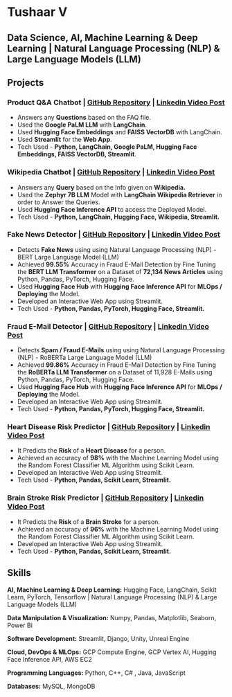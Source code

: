 # Tushaar V
## Data Science, AI, Machine Learning & Deep Learning | Natural Language Processing (NLP) & Large Language Models (LLM)

## Projects
### Product Q&A Chatbot | [GitHub Repository](https://github.com/Tush9905/Product_QnA_Chatbot) | [Linkedin Video Post](https://www.linkedin.com/feed/update/urn:li:activity:7142153876878635008/)
* Answers any **Questions** based on the FAQ file.
* Used the **Google PaLM LLM** with **LangChain**.
* Used **Hugging Face Embeddings** and **FAISS VectorDB** with LangChain.
* Used **Streamlit** for the **Web App**.
* Tech Used - **Python, LangChain, Google PaLM, Hugging Face Embeddings, FAISS VectorDB, Streamlit**.

### Wikipedia Chatbot | [GitHub Repository](https://github.com/Tush9905/Wikipedia_Chatbot) | [Linkedin Video Post](https://www.linkedin.com/feed/update/urn:li:activity:7141393615297069056/)
* Answers any **Query** based on the Info given on **Wikipedia.**
* Used the **Zephyr 7B LLM** Model with **LangChain Wikipedia Retriever** in order to Answer the Queries.
* Used **Hugging Face Inference API** to access the Deployed Model.
* Tech Used - **Python, LangChain, Hugging Face, Wikipedia, Streamlit.**

### Fake News Detector | [GitHub Repository](https://github.com/Tush9905/Fake_News_Detector) | [Linkedin Video Post](https://www.linkedin.com/feed/update/urn:li:activity:7133379793978327040/)
* Detects **Fake News** using using Natural Language Processing (NLP) - BERT Large Language Model (LLM)
* Achieved **99.55%** Accuracy in Fraud E-Mail Detection by Fine Tuning the **BERT LLM Transformer** on a Dataset of **72,134 News Articles** using Python, Pandas, PyTorch, Hugging Face.
* Used **Hugging Face Hub** with **Hugging Face Inference API** for **MLOps / Deploying** the Model.
* Developed an Interactive Web App using Streamlit.
* Tech Used - **Python, Pandas, PyTorch, Hugging Face, Streamlit.**

### Fraud E-Mail Detector | [GitHub Repository](https://github.com/Tush9905/Fraud_EMail_Detector) | [Linkedin Video Post](https://www.linkedin.com/feed/update/urn:li:activity:7130884773358534657/)
* Detects **Spam / Fraud E-Mails** using using Natural Language Processing (NLP) - RoBERTa Large Language Model (LLM)
* Achieved **99.86%** Accuracy in Fraud E-Mail Detection by Fine Tuning the **RoBERTa LLM Transformer** on a Dataset of 11,928 E-Mails using Python, Pandas, PyTorch, Hugging Face.
* Used **Hugging Face Hub** with **Hugging Face Inference API** for **MLOps / Deploying** the Model.
* Developed an Interactive Web App using Streamlit.
* Tech Used - **Python, Pandas, PyTorch, Hugging Face, Streamlit.**

### Heart Disease Risk Predictor | [GitHub Repository](https://github.com/Tush9905/Heart_Disease_Risk_Predictor) | [Linkedin Video Post](https://www.linkedin.com/feed/update/urn:li:activity:7103665232367022080/)
* It Predicts the **Risk** of a **Heart Disease** for a person.
* Achieved an accuracy of **98%** with the Machine Learning Model using the Random Forest Classifier ML Algorithm using Scikit Learn.
* Developed an Interactive Web App using Streamlit.
* Tech Used - **Python, Pandas, Scikit Learn, Streamlit.**

### Brain Stroke Risk Predictor | [GitHub Repository](https://github.com/Tush9905/Brain_Stroke_Risk_Predictor) | [Linkedin Video Post](https://www.linkedin.com/feed/update/urn:li:activity:7103772124263174145/)
* It Predicts the **Risk** of a **Brain Stroke** for a person.
* Achieved an accuracy of **96%** with the Machine Learning Model using the Random Forest Classifier ML Algorithm using Scikit Learn.
* Developed an Interactive Web App using Streamlit.
* Tech Used - **Python, Pandas, Scikit Learn, Streamlit.**

## Skills

**AI, Machine Learning & Deep Learning:**
Hugging Face, LangChain, Scikit Learn, PyTorch, Tensorflow | Natural Language Processing (NLP) & Large Language Models (LLM)

**Data Manipulation & Visualization:**
Numpy, Pandas, Matplotlib, Seaborn, Power Bi

**Software Development:**
Streamlit, Django, Unity, Unreal Engine

**Cloud, DevOps & MLOps:**
GCP Compute Engine, GCP Vertex AI, Hugging Face Inference API, AWS EC2

**Programming Languages:**
Python, C++, C# , Java, JavaScript

**Databases:**
MySQL, MongoDB

<!--
**Tush9905/Tush9905** is a ✨ _special_ ✨ repository because its `README.md` (this file) appears on your GitHub profile.

Here are some ideas to get you started:

- 🔭 I’m currently working on ...
- 🌱 I’m currently learning ...
- 👯 I’m looking to collaborate on ...
- 🤔 I’m looking for help with ...
- 💬 Ask me about ...
- 📫 How to reach me: ...
- 😄 Pronouns: ...
- ⚡ Fun fact: ...
-->
